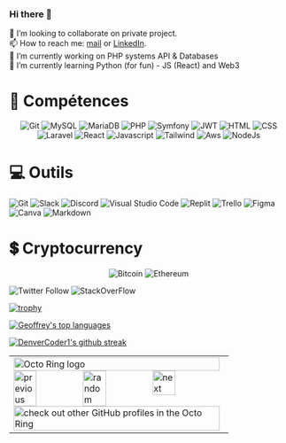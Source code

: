 ### Hi there 👋
👯 I’m looking to collaborate on private project.   
📫 How to reach me: [mail](arnaudoltra@hotmail.fr) or [LinkedIn](https://www.linkedin.com/in/arnaud-oltra/).  
🔭 I’m currently working on PHP systems API & Databases  
🌱 I’m currently learning Python (for fun) - JS (React) and Web3  

<h1 align="left">💼 Compétences </h1>
<p align="center">
  <img src="https://img.shields.io/badge/GIT-E44C30?style=for-the-badge&logo=git&logoColor=white" alt="Git"/>
  <img src="https://img.shields.io/badge/MySQL-005C84?style=for-the-badge&logo=mysql&logoColor=white" alt="MySQL"/>
    <img src="https://img.shields.io/badge/MariaDB-003545?style=for-the-badge&logo=mariadb&logoColor=white" alt="MariaDB"/>
  <img src="https://img.shields.io/badge/PHP-777BB4?style=for-the-badge&logo=php&logoColor=white" alt="PHP"/> 
  <img src="https://img.shields.io/badge/connect-%2300843e.svg?style=for-the-badge&logo=symfony&logoColor=white" alt="Symfony"/> 
  <img src="https://img.shields.io/badge/json%20web%20tokens-323330?style=for-the-badge&logo=json-web-tokens&logoColor=pink" alt="JWT"/> 
  <img src="https://img.shields.io/badge/HTML5-E34F26?style=for-the-badge&logo=html5&logoColor=white" alt="HTML"/>
  <img src="https://img.shields.io/badge/CSS3-1572B6?style=for-the-badge&logo=css3&logoColor=white" alt="CSS"/>
  <img src="https://img.shields.io/badge/Laravel-FF2D20?style=for-the-badge&logo=laravel&logoColor=white" alt="Laravel"/>
  <img src="https://img.shields.io/badge/React-20232A?style=for-the-badge&logo=react&logoColor=61DAFB" alt="React"/>
  <img src="https://img.shields.io/badge/JavaScript-323330?style=for-the-badge&logo=javascript&logoColor=F7DF1E" alt="Javascript"/>
  <img src="https://img.shields.io/badge/Tailwind_CSS-38B2AC?style=for-the-badge&logo=tailwind-css&logoColor=white" alt="Tailwind"/>
  <img src="https://img.shields.io/badge/Amazon_AWS-232F3E?style=for-the-badge&logo=amazon-aws&logoColor=white" alt="Aws"/>
  <img src="https://img.shields.io/badge/Node.js-339933?style=for-the-badge&logo=nodedotjs&logoColor=white" alt="NodeJs"/>
</p>

<h1 align="left">💻 Outils </h1>
<p algin="center">
  <img src="https://img.shields.io/badge/GIT-E44C30?style=for-the-badge&logo=git&logoColor=white" alt="Git"/>
  <img src="https://img.shields.io/badge/Slack-4A154B?style=for-the-badge&logo=slack&logoColor=white" alt="Slack"/>
  <img src="https://img.shields.io/badge/Discord-7289DA?style=for-the-badge&logo=discord&logoColor=white" alt="Discord"/>
  <img src="https://img.shields.io/badge/Visual_Studio_Code-0078D4?style=for-the-badge&logo=visual%20studio%20code&logoColor=white" alt="Visual Studio Code"/>
  <img src="https://img.shields.io/badge/replit-667881?style=for-the-badge&logo=replit&logoColor=white" alt="Replit"/>
  <img src="https://img.shields.io/badge/Trello-0052CC?style=for-the-badge&logo=trello&logoColor=white" alt="Trello"/>
  <img src="https://img.shields.io/badge/Figma-F24E1E?style=for-the-badge&logo=figma&logoColor=white" alt="Figma"/>
  <img src="https://img.shields.io/badge/Canva-%2300C4CC.svg?&style=for-the-badge&logo=Canva&logoColor=white" alt="Canva"/>
  <img src="https://img.shields.io/badge/Markdown-000000?style=for-the-badge&logo=markdown&logoColor=white" alt="Markdown"/>
</p>


<h1 align="left">💲 Cryptocurrency</h1>
<p align="center">
<img src="https://img.shields.io/badge/Bitcoin-000000?style=for-the-badge&logo=bitcoin&logoColor=white" alt="Bitcoin"/>
<img src="https://img.shields.io/badge/Ethereum-3C3C3D?style=for-the-badge&logo=Ethereum&logoColor=white" alt="Ethereum"/>
</p>

<img alt="Twitter Follow" src="https://img.shields.io/twitter/follow/arno_ol?style=social"> 
<img src="https://aleen42.github.io/badges/src/stackoverflow.svg" alt="StackOverFlow"/>




[![trophy](https://github-profile-trophy.vercel.app/?username=olarno&theme=onedark&column=3&margin-w=15&margin-h=15)](https://github.com/olarno/olarno)

[![Geoffrey's top languages](https://github-readme-stats.vercel.app/api/top-langs/?username=olarno&theme=dark)](https://github.com/olarno/olarno)

[![DenverCoder1's github streak](https://github-readme-streak-stats.herokuapp.com/?user=olarno&theme=dark)](https://github.com/olarno/olarno)
  
<!--
School
https://img.shields.io/badge/Duolingo-58CC02?style=for-the-badge&logo=Duolingo&logoColor=white
https://img.shields.io/badge/Udemy-EC5252?style=for-the-badge&logo=Udemy&logoColor=white

https://img.shields.io/badge/Arduino-00979D?style=for-the-badge&logo=Arduino&logoColor=white
https://img.shields.io/badge/Raspberry%20Pi-A22846?style=for-the-badge&logo=Raspberry%20Pi&logoColor=white


	https://img.shields.io/badge/Brave-FF1B2D?style=for-the-badge&logo=Brave&logoColor=white
https://img.shields.io/badge/Google_chrome-4285F4?style=for-the-badge&logo=Google-chrome&logoColor=white


https://img.shields.io/badge/Jira-0052CC?style=for-the-badge&logo=Jira&logoColor=white


https://img.shields.io/badge/Ask%20me-anything-1abc9c.svg

OS 
https://img.shields.io/badge/Windows-0078D6?style=for-the-badge&logo=windows&logoColor=white
https://img.shields.io/badge/Kali_Linux-557C94?style=for-the-badge&logo=kali-linux&logoColor=white
https://img.shields.io/badge/Linux-FCC624?style=for-the-badge&logo=linux&logoColor=black
https://img.shields.io/badge/Ubuntu-E95420?style=for-the-badge&logo=ubuntu&logoColor=white

Game 
https://img.shields.io/badge/Battle.net-000?style=for-the-badge&logo=battle.net&logoColor=148EFF
https://img.shields.io/badge/Origin-148EFF?style=for-the-badge&logo=origin&logoColor=white


	https://img.shields.io/badge/hyperledger-2F3134?style=for-the-badge&logo=hyperledger&logoColor=white


https://img.shields.io/badge/LinkedIn-0077B5?style=for-the-badge&logo=linkedin&logoColor=white
https://img.shields.io/badge/-Sololearn-3a464b?style=for-the-badge&logo=Sololearn&logoColor=white


http://ForTheBadge.com/images/badges/built-by-developers.svg
http://ForTheBadge.com/images/badges/built-with-science.svg

https://badge-size.herokuapp.com/{username}/{repo}/{branch}/{filename}
https://img.shields.io/github/issues-pr-closed/{username}/{repo-name}.svg
https://img.shields.io/github/issues-pr/{username}/{repo-name}.svg
https://img.shields.io/github/issues-closed/{username}/{repo-name}.svg
https://img.shields.io/github/issues/{username}/{repo-name}.svg
https://img.shields.io/github/followers/{username}.svg?style=social&label=Follow&maxAge=2592000
https://img.shields.io/github/watchers/{username}/{repo-name}.svg
https://img.shields.io/github/stars/{username}/{repo-name}.svg
https://img.shields.io/github/forks/{username}/{repo-name}.svg
https://img.shields.io/github/downloads/{username}/{repo-name}/total.svg
https://img.shields.io/github/commits-since/{username}/{repo-name}/{version}.svg
https://img.shields.io/github/realese/{username}/{repo-name}.svg
https://img.shields.io/github/license/{username}/{repo-name}.svg


	https://github-readme-stats.vercel.app/api?username={username}&theme=blue-green
https://github-readme-stats.vercel.app/api?username={username}&theme=blue-green
https://github-readme-stats.vercel.app/api/top-langs/?username={username}&theme=blue-green

**olarno/olarno** is a ✨ _special_ ✨ repository because its `README.md` (this file) appears on your GitHub profile.

Here are some ideas to get you started:

- 🔭 I’m currently working on ...
- 🌱 I’m currently learning ...
- 👯 I’m looking to collaborate on ...
- 🤔 I’m looking for help with ...
- 💬 Ask me about ...
- 📫 How to reach me: ...
- 😄 Pronouns: ...
- ⚡ Fun fact: ...
-->


<table><tbody><tr><td><a href="https://octo-ring.com/"><img src="https://octo-ring.com/static/img/widget/top.png" width="99%" alt="Octo Ring logo" align="top"></a><br><a href="https://octo-ring.com/p/olarno/prev"><img src="https://octo-ring.com/static/img/widget/prev.png" width="33%" alt="previous" align="top" title="previous profile"></a><a href="https://octo-ring.com/p/olarno/random"><img src="https://octo-ring.com/static/img/widget/random.png" width="33%" alt="random" align="top" title="random profile"></a><a href="https://octo-ring.com/p/olarno/next"><img src="https://octo-ring.com/static/img/widget/next.png" width="33%" alt="next" align="top" title="next profile"></a><br><a href="https://octo-ring.com/"><img src="https://octo-ring.com/static/img/widget/bottom.png" width="99%" alt="check out other GitHub profiles in the Octo Ring" align="top"></a></td></tr></tbody></table>
